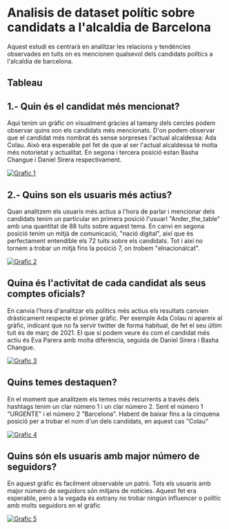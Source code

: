 # Analisis de dataset polític sobre candidats a l'alcaldia de Barcelona

Aquest estudi es centrarà en analitzar les relacions y tendències observades en tuits on es mencionen qualsevol dels candidats polítics a l'alcaldia de barcelona.

## Tableau

## 1.- Quin és el candidat més mencionat?

Aqui tenim un gràfic on visualment gràcies al tamany dels cercles podem observar quins son els candidats més mencionats. D'on podem observar que el candidat més nombrat és sense sorpreses l'actual alcaldessa: Ada Colau. Això era esperable pel fet de que al ser l'actual alcaldessa té molta més notorietat y actualitat. En segona i tercera posició estan Basha Changue i Daniel Sirera respectivament.

[![Grafic 1](https:&#47;&#47;public.tableau.com&#47;static&#47;images&#47;No&#47;Nombredemencionstotalspercandidats&#47;Dashboard1&#47;1_rss.png)](https://public.tableau.com/views/Nombredemencionstotalspercandidats/Dashboard1?:language=es-ES&:display_count=n&:origin=viz_share_link)

## 2.- Quins son els usuaris més actius?

Quan analitzem els usuaris més actius a l'hora de parlar i mencionar dels candidats tenim un particular en primera posició l'usuarI "Ander_the_table" amb una quantitat de 88 tuits sobre aquest tema. En canvi en segona posició tenim un mitjà de comunicació, "nació digital", així que és perfectament entendible els 72 tuits sobre els candidats. Tot i així no tornem a trobar un mitjà fins la posició 7, on trobem "elnacionalcat".

[![Grafic 2](https:&#47;&#47;public.tableau.com&#47;static&#47;images&#47;Us&#47;Usuariosmsactivos_16830506749830&#47;Dashboard1&#47;1_rss.png)](https://public.tableau.com/views/Usuariosmsactivos_16830506749830/Dashboard1?:language=es-ES&publish=yes&:display_count=n&:origin=viz_share_link)

## Quina és l'activitat de cada candidat als seus comptes oficials?

En canvia l'hora d'analitzar els polítics més actius els resultats canvien dràsticament respecte el primer gràfic. Per exemple Ada Colau ni apareix al gràfic, indicant que no fa servir twitter de forma habitual, de fet el seu últim tuit és de març de 2021. El que si podem veure és com el candidat més actiu és Eva Parera amb molta diferència, seguida de Daniel Sirera i Basha Changue.

[![Grafic 3](https:&#47;&#47;public.tableau.com&#47;static&#47;images&#47;Ca&#47;Candidatsmsactius3&#47;Dashboard2&#47;1_rss.png)](https://public.tableau.com/views/Candidatsmsactius3/Dashboard2?:language=es-ES&publish=yes&:display_count=n&:origin=viz_share_link)

## Quins temes destaquen? 

En el moment que analitzem els temes més recurrents a través dels hashtags tenim un clar número 1 i un clar número 2. Sent el número 1 "URGENTE" i el número 2 "Barcelona". Habent de baixar fins a la cinquena posició per a trobar el nom d'un dels candidats, en aquest cas "Colau"


[![Grafic 4](https:&#47;&#47;public.tableau.com&#47;static&#47;images&#47;Te&#47;Temasmscomentados&#47;Dashboard1&#47;1_rss.png)](https://public.tableau.com/views/Temasmscomentados/Dashboard1?:language=es-ES&publish=yes&:display_count=n&:origin=viz_share_link)

## Quins són els usuaris amb major número de seguidors?

En aquest gràfic és facilment observable un patró. Tots els usuaris amb major número de seguidors són mitjans de notícies. Aquest fet era esperable, pero a la vegada és extrany no trobar ningún influencer o polític amb molts seguidors en el gràfic

[![Grafic 5](https:&#47;&#47;public.tableau.com&#47;static&#47;images&#47;Us&#47;Usuariosconmayorfollowers&#47;Dashboard1&#47;1_rss.png)](https://public.tableau.com/views/Usuariosconmayorfollowers/Dashboard1?:language=es-ES&publish=yes&:display_count=n&:origin=viz_share_link)
